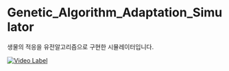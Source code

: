 # Genetic_Algorithm_Adaptation_Simulator
생물의 적응을 유전알고리즘으로 구현한 시뮬레이터입니다.

[![Video Label](http://img.youtube.com/vi/4pcE25uEhs8/0.jpg)](https://youtu.be/4pcE25uEhs8) 
